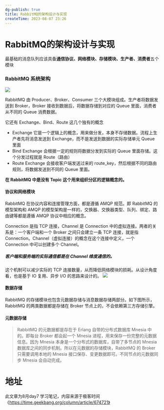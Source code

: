 ```yaml
---
dg-publish: true
title: RabbitMQ的架构设计与实现
createTime: 2023-08-07 23:26  
---
```


# RabbitMQ的架构设计与实现

最基础的消息队列应该具备**通信协议、网络模块、存储模块、生产者、消费者**五个模块

### RabbitMQ 系统架构
![](https://static001.geekbang.org/resource/image/f8/8d/f87175e8b0e42c14bf648dfa8f18608d.jpg?wh=10666x5157)


RabbitMQ 由 Producer、Broker、Consumer 三个大模块组成。生产者将数据发送到 Broker，Broker 接收到数据后，将数据存储到对应的 Queue 里面，消费者从不同的 Queue 消费数据。

它还有 Exchange、Bind、Route 这几个独有的概念
-  Exchange
它是一个逻辑上的概念，用来做分发，本身不存储数据。流程上生产者先将消息发送到 Exchange，而不是发送到数据的实际存储单元 Queue 里面
-  Bind
Exchange 会根据一定的规则将数据分发到实际的 Queue 里面存储。这个分发过程就是 Route（路由）
-  Route
Exchange 会接收客户端发送过来的 route_key，然后根据不同的路由规则，将数据发送到不同的 Queue 里面。

**在 RabbitMQ 中是没有 Topic 这个用来组织分区的逻辑概念的。**

#### 协议和网络模块

RabbitMQ 在协议内容和连接管理方面，都是遵循 AMQP 规范。即 RabbitMQ 的模型架构和 AMQP 的模型架构是一样的，交换器、交换器类型、队列、绑定、路由键等都是遵循 AMQP 协议中相应的概念。

Connection 是指 TCP 连接，Channel 是 Connection 中的虚拟连接。两者的关系是：一个客户端和一个 Broker 之间只会建立一条 TCP 连接，就是指 Connection。Channel（虚拟连接）的概念在这个连接中定义，一个 Connection 中可以创建多个 Channel。

##### 客户端和服务端的实际通信都是在 Channel 维度通信的。
这个机制可以减少实际的 TCP 连接数量，从而降低网络模块的损耗。从设计角度看，也是基于 IO 复用、异步 I/O 的思路来设计的。
![](https://static001.geekbang.org/resource/image/82/62/821c6d165ab208520114b1aa4a922462.jpg?wh=10666x4972)
#### 数据存储
RabbitMQ 的存储模块也包含元数据存储与消息数据存储两部分。如下图所示，RabbitMQ 的两类数据都是存储在 Broker 节点上的，不会依赖第三方存储引擎。

#### 元数据存储

>RabbitMQ 的元数据都是存在于 Erlang 自带的分布式数据库 Mnesia 中的。即每台 Broker 都会起一个 Mnesia 进程，用来保存一份完整的元数据信息。因为 Mnesia 本身是一个分布式的数据库，自带了多节点的 Mnesia 数据库之间的同步机制。所以在元数据的存储模块，RabbitMQ 的 Broker 只需要调用本地的 Mnesia 接口保存、变更数据即可。不同节点的元数据同步 Mnesia 会自动完成。


# 地址

此文章为8月day7 学习笔记，内容来源于极客时间《https://time.geekbang.org/column/article/674721》